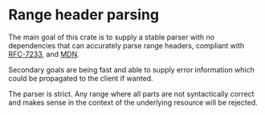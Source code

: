 # Range header parsing

The main goal of this crate is to supply a stable parser with no dependencies that can accurately parse range headers, compliant with [RFC-7233](https://datatracker.ietf.org/doc/html/rfc7233), 
and [MDN](https://developer.mozilla.org/en-US/docs/Web/HTTP/Headers/Range).

Secondary goals are being fast and able to supply error information which could be propagated to the client if wanted.

The parser is strict. Any range where all parts are not syntactically correct and makes sense in the context of the underlying 
resource will be rejected.
